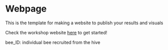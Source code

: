 # Webpage
This is the template for making a website to publish your results and visuals

Check the workshop website [here](https://luyiwangtw.github.io/BugoftheweekWorkshop/) to get started!

bee_ID: individual bee recruited from the hive 
